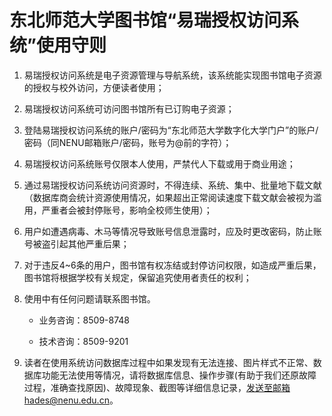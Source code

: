 # 东北师范大学图书馆“易瑞授权访问系统”使用守则

1. 易瑞授权访问系统是电子资源管理与导航系统，该系统能实现图书馆电子资源的授权与校外访问，方便读者使用；

2. 易瑞授权访问系统可访问图书馆所有已订购电子资源；

3. 登陆易瑞授权访问系统的账户/密码为“东北师范大学数字化大学门户”的账户/密码（同NENU邮箱账户/密码，账号为@前的字符）；

4. 易瑞授权访问系统账号仅限本人使用，严禁代人下载或用于商业用途；

5. 通过易瑞授权访问系统访问资源时，不得连续、系统、集中、批量地下载文献（数据库商会统计资源使用情况，如果超出正常阅读速度下载文献会被视为滥用，严重者会被封停账号，影响全校师生使用）；

6. 用户如遭遇病毒、木马等情况导致账号信息泄露时，应及时更改密码，防止账号被盗引起其他严重后果；

7. 对于违反4~6条的用户，图书馆有权冻结或封停访问权限，如造成严重后果，图书馆将根据学校有关规定，保留追究使用者责任的权利；

8. 使用中有任何问题请联系图书馆。

   - 业务咨询：8509-8748

   - 技术咨询：8509-9201

9. 读者在使用系统访问数据库过程中如果发现有无法连接、图片样式不正常、数据库功能无法使用等情况，请将数据库信息、操作步骤(有助于我们还原故障过程，准确查找原因)、故障现象、截图等详细信息记录，发送至邮箱hades@nenu.edu.cn。